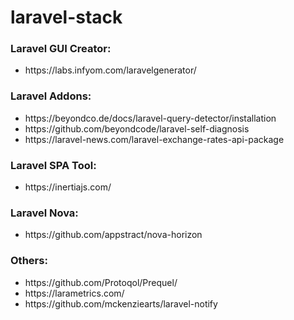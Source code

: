 # laravel-stack

### Laravel GUI Creator: 
<ul>
<li>https://labs.infyom.com/laravelgenerator/</li>
</ul>

### Laravel Addons:
<ul>
<li>https://beyondco.de/docs/laravel-query-detector/installation</li>
<li>https://github.com/beyondcode/laravel-self-diagnosis</li>
<li>https://laravel-news.com/laravel-exchange-rates-api-package</li>
</ul>

### Laravel SPA Tool:
<ul>
<li>https://inertiajs.com/</li>
</ul>

### Laravel Nova:
<ul>
<li>https://github.com/appstract/nova-horizon</li>
</ul>

### Others:
<ul>
  <li>https://github.com/Protoqol/Prequel/</li>
  <li>https://larametrics.com/</li>
  <li>https://github.com/mckenziearts/laravel-notify</li>
</ul>

